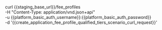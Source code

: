 curl {{staging_base_url}}/fee_profiles \
    -H "Content-Type: application/vnd.json+api" \
    -u  {{platform_basic_auth_username}}:{{platform_basic_auth_password}} \
    -d '{{create_application_fee_profile_qualified_tiers_scenario_curl_request}}'
